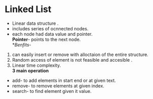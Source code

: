 # Linked List
+ Linear data structure .<br/>
+ includes series of ocnnected nodes.<br/>
+ each node had data value and pointer.<br/>
**Pointer**- points to the next node.<br/>
**Benfits*- <br/>
1) can easily insert or remove with alloctaion of the entire structure.<br/>
2) Random access of element is not feasible and accesible .<br/>
3) Linear time complexity. <br/>
**3 main operation**<br/>
+ add- to add elements in start end or at given text.
+ remove- to remove elements at given index.
+ search- to find element given it value.
   
